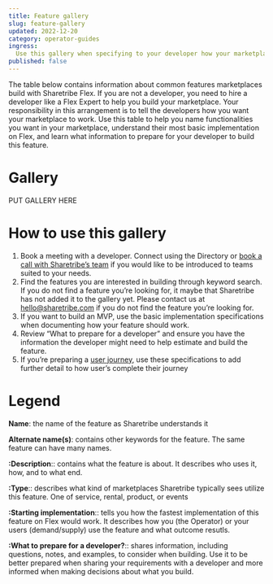 ```yaml
---
title: Feature gallery
slug: feature-gallery
updated: 2022-12-20 
category: operator-guides
ingress:
  Use this gallery when specifying to your developer how your marketplace should work
published: false
---
```



The table below contains information about common features marketplaces build with Sharetribe Flex. If you are not a developer, you need to hire a developer like a Flex Expert to help you build your marketplace. Your responsibility in this arrangement is to tell the developers how you want your marketplace to work. Use this table to help you name functionalities you want in your marketplace, understand their most basic implementation on Flex, and learn what information to prepare for your developer to build this feature. 


# Gallery 

PUT GALLERY HERE 


# How to use this gallery 

1. Book a meeting with a developer. Connect using the Directory or [book a call with Sharetribe’s team](https://calendly.com/welcome-to-flex) if you would like to be introduced to teams suited to your needs.
2. Find the features you are interested in building through keyword search. If you do not find a feature you’re looking for, it maybe that Sharetribe has not added it to the gallery yet. Please contact us at hello@sharetribe.com if you do not find the feature you’re looking for. 
3. If you want to build an MVP, use the basic implementation specifications when documenting how your feature should work. 
4. Review “What to prepare for a developer” and ensure you have the information the developer might need to help estimate and build the feature. 
5. If you’re preparing a [user journey](https://www.sharetribe.com/docs/design-toolkit/what-are-user-journeys/), use these specifications to add further detail to how user’s complete their journey 


# Legend 

**Name**: the name of the feature as Sharetribe understands it

**Alternate name(s)**: contains other keywords for the feature. The same feature can have many names. 

**:Description**:: contains what the feature is about. It describes who uses it, how, and to what end. 

**:Type**:: describes what kind of marketplaces Sharetribe typically sees utilize this feature. One of service, rental, product, or events 

**:Starting implementation**:: tells you how the fastest implementation of this feature on Flex would work. It describes how you (the Operator) or your users (demand/supply) use the feature and what outcome resutls. 

**:What to prepare for a developer?**:: shares information, including questions, notes, and examples, to consider when building. Use it to be better prepared when sharing your requirements with a developer and more informed when making decisions about what you build. 



